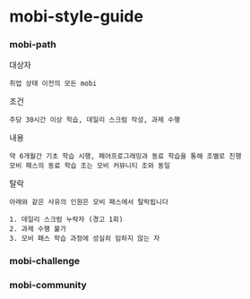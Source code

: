 # mobi-style-guide

### mobi-path

대상자
```
취업 상태 이전의 모든 mobi
```

조건
```
주당 30시간 이상 학습, 데일리 스크럼 작성, 과제 수행
```

내용
```
약 6개월간 기초 학습 시행, 페어프로그래밍과 동료 학습을 통해 조별로 진행
모비 패스의 동료 학습 조는 모비 커뮤니티 조와 동일
```

탈락
```
아래와 같은 사유의 인원은 모비 패스에서 탈락됩니다

1. 데일리 스크럼 누락자 (경고 1회)
2. 과제 수행 불가
3. 모비 패스 학습 과정에 성실히 임하지 않는 자
```



### mobi-challenge

### mobi-community

